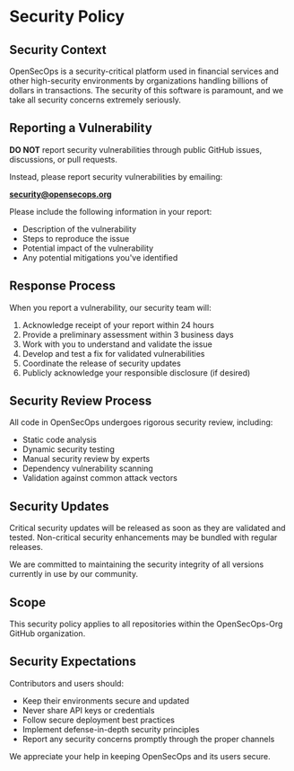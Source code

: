 # Security Policy

## Security Context

OpenSecOps is a security-critical platform used in financial services and other high-security environments by organizations handling billions of dollars in transactions. The security of this software is paramount, and we take all security concerns extremely seriously.

## Reporting a Vulnerability

**DO NOT** report security vulnerabilities through public GitHub issues, discussions, or pull requests.

Instead, please report security vulnerabilities by emailing:

**[security@opensecops.org](mailto:security@opensecops.org)**

Please include the following information in your report:

- Description of the vulnerability
- Steps to reproduce the issue
- Potential impact of the vulnerability
- Any potential mitigations you've identified

## Response Process

When you report a vulnerability, our security team will:

1. Acknowledge receipt of your report within 24 hours
2. Provide a preliminary assessment within 3 business days
3. Work with you to understand and validate the issue
4. Develop and test a fix for validated vulnerabilities
5. Coordinate the release of security updates
6. Publicly acknowledge your responsible disclosure (if desired)

## Security Review Process

All code in OpenSecOps undergoes rigorous security review, including:

- Static code analysis
- Dynamic security testing
- Manual security review by experts
- Dependency vulnerability scanning
- Validation against common attack vectors

## Security Updates

Critical security updates will be released as soon as they are validated and tested. Non-critical security enhancements may be bundled with regular releases.

We are committed to maintaining the security integrity of all versions currently in use by our community.

## Scope

This security policy applies to all repositories within the OpenSecOps-Org GitHub organization.

## Security Expectations

Contributors and users should:

- Keep their environments secure and updated
- Never share API keys or credentials
- Follow secure deployment best practices
- Implement defense-in-depth security principles
- Report any security concerns promptly through the proper channels

We appreciate your help in keeping OpenSecOps and its users secure.